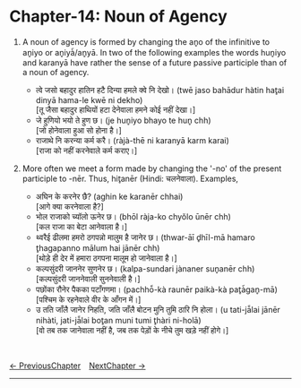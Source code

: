 # Chapter-14: Noun of Agency

1. A noun of agency is formed by changing the an̥o of the infinitive to an̥iyo or an̥iyà̃/an̥yā. In two of the following examples the words hun̥iyo and karanyā have rather the sense of a future passive participle than of a noun of agency.
   - त्वे जसो बहादुर हातिन हटै दिन्या हमले क्वे नि देखो। (twē jaso bahādur hàtin hat̥ai dinyā hama-le kwē ni dekho)<br>
   [तू जैसा बहादुर हाथियों हटा देनेवाला हमने कोई नहीं देखा।]
   - जे हुणियो भयो ते हुण छ। (je hun̥iyo bhayo te hun̥ chh)<br>
   [जो होनेवाला हुआ सो होना है।]
   - राजाथे नि करन्या कर्म करै। (ràjà-thē ni karanyā karm karai)<br>
   [राजा को नहीं करनेवाले कर्म कराए।]

2. More often we meet a form made by changing the '-no' of the present participle to -nēr. Thus, hit̥anēr (Hindi: चलनेवाला). Examples,
   - अघिन के करनेर छै? (aghin ke karanēr chhai)<br>
   [आगे क्या करनेवाला है?]
   - भोल राजाको च्यॉलो ऊनेर छ। (bhōl ràja-ko chyŏlo ūnēr chh)<br>
   [कल राजा का बेटा आनेवाला है।]
   - थ्वरैई ढीलमा हमरो ठगपन्नो मालुम है जानेर छ। (thwar-āī d̥hīl-mā hamaro t̥hagapanno mālum hai jānēr chh)<br>
   [थोड़े ही देर में हमारा ठगपना मालूम हो जानेवाला है।]
   - कल्पसुंदरी जाननेर सुणनेर छ। (kalpa-sundari jànaner sun̥anēr chh)<br>
   [कल्पसुंदरी जाननेवाली सुननेवाली है।]
   - पछोंका रौनेर पैकका पटाँगणमा। (pachhō̃-kà raunēr paikà-kà pat̥à̃gan̥-mā)<br>
   [पश्चिम के रहनेवाले वीर के आँगन में।]
   - उ तति जाँलै जानेर निहति, जति जाँलै बोटन मुनि तुमि ठारि नि होला। (u tati-jā̃lai jānēr nihàti, jati-jā̃lai bot̥an muni tumi t̥hàri ni-holā)<br>
   [वो तब तक जानेवाला नहीं है, जब तक पेड़ों के नीचे तुम खड़े नहीं होगे।]

<br>

[<- PreviousChapter](/major/13_ConjunctiveParticiple.md) &ensp; [NextChapter ->](https://pages.github.com/)

---